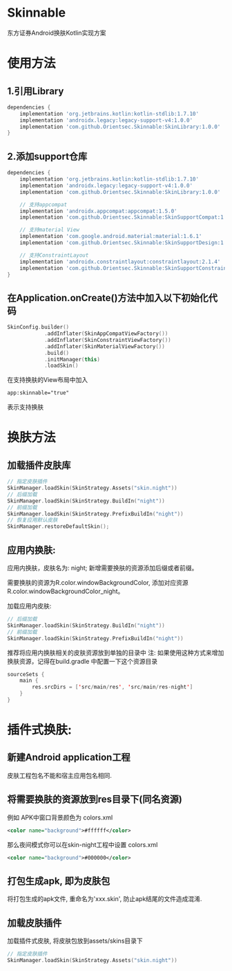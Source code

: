 # Skinnable

东方证券Android换肤Kotlin实现方案

# 使用方法

## 1.引用Library

``` groovy
dependencies {
    implementation 'org.jetbrains.kotlin:kotlin-stdlib:1.7.10'
    implementation 'androidx.legacy:legacy-support-v4:1.0.0'
    implementation 'com.github.Orientsec.Skinnable:SkinLibrary:1.0.0'
}
```

## 2.添加support仓库

``` groovy
dependencies {
    implementation 'org.jetbrains.kotlin:kotlin-stdlib:1.7.10'
    implementation 'androidx.legacy:legacy-support-v4:1.0.0'
    implementation 'com.github.Orientsec.Skinnable:SkinLibrary:1.0.0'

    // 支持appcompat
    implementation 'androidx.appcompat:appcompat:1.5.0'
    implementation 'com.github.Orientsec.Skinnable:SkinSupportCompat:1.0.0'

    // 支持material View
    implementation 'com.google.android.material:material:1.6.1'
    implementation 'com.github.Orientsec.Skinnable:SkinSupportDesign:1.0.0'

    // 支持ConstraintLayout
    implementation 'androidx.constraintlayout:constraintlayout:2.1.4'
    implementation 'com.github.Orientsec.Skinnable:SkinSupportConstraintLayout:1.0.0'
}
```

## 在Application.onCreate()方法中加入以下初始化代码

``` kotlin
SkinConfig.builder()
            .addInflater(SkinAppCompatViewFactory())
            .addInflater(SkinConstraintViewFactory())
            .addInflater(SkinMaterialViewFactory())
            .build()
            .initManager(this)
            .loadSkin()
```

在支持换肤的View布局中加入

``` xml
app:skinnable="true"
```

表示支持换肤

# 换肤方法

## 加载插件皮肤库

``` kotlin
// 指定皮肤插件
SkinManager.loadSkin(SkinStrategy.Assets("skin.night"))
// 后缀加载
SkinManager.loadSkin(SkinStrategy.BuildIn("night"))
// 前缀加载
SkinManager.loadSkin(SkinStrategy.PrefixBuildIn("night"))
// 恢复应用默认皮肤
SkinManager.restoreDefaultSkin();
```

## 应用内换肤:

应用内换肤，皮肤名为: night; 新增需要换肤的资源添加后缀或者前缀。

需要换肤的资源为R.color.windowBackgroundColor, 添加对应资源R.color.windowBackgroundColor_night。

加载应用内皮肤:

``` kotlin
// 后缀加载
SkinManager.loadSkin(SkinStrategy.BuildIn("night"))
// 前缀加载
SkinManager.loadSkin(SkinStrategy.PrefixBuildIn("night"))
```

推荐将应用内换肤相关的皮肤资源放到单独的目录中 注: 如果使用这种方式来增加换肤资源，记得在build.gradle 中配置一下这个资源目录

``` kotlin
sourceSets {
    main {
        res.srcDirs = ['src/main/res', 'src/main/res-night']
    }
}
```

# 插件式换肤:

## 新建Android application工程

皮肤工程包名不能和宿主应用包名相同.

## 将需要换肤的资源放到res目录下(同名资源)

例如 APK中窗口背景颜色为 colors.xml

``` xml
<color name="background">#ffffff</color>
```

那么夜间模式你可以在skin-night工程中设置 colors.xml

``` xml
<color name="background">#000000</color>
```

## 打包生成apk, 即为皮肤包

将打包生成的apk文件, 重命名为'xxx.skin', 防止apk结尾的文件造成混淆.

## 加载皮肤插件

加载插件式皮肤, 将皮肤包放到assets/skins目录下

``` kotlin
// 指定皮肤插件
SkinManager.loadSkin(SkinStrategy.Assets("skin.night"))
```